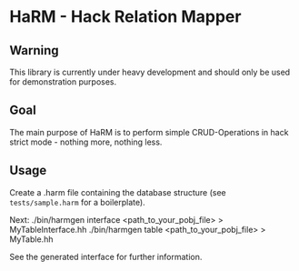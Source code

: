 HaRM - Hack Relation Mapper
===========================

Warning
-------

This library is currently under heavy development and should only be used for
demonstration purposes.

Goal
----

The main purpose of HaRM is to perform simple CRUD-Operations in hack strict
mode - nothing more, nothing less.

Usage
-----

Create a .harm file containing the database structure (see `tests/sample.harm` for a
boilerplate).

Next:
	./bin/harmgen interface	<path_to_your_pobj_file> > MyTableInterface.hh
	./bin/harmgen table <path_to_your_pobj_file> > MyTable.hh

See the generated interface for further information.
